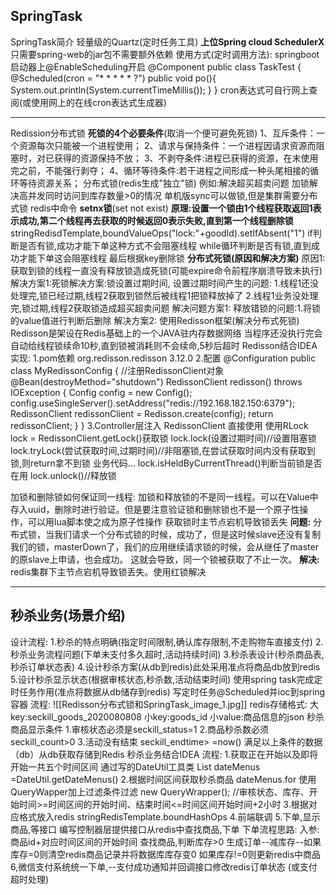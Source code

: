 ## SpringTask

SpringTask简介
	轻量级的Quartz(定时任务工具)   **上位Spring cloud SchedulerX**
	只需要spring-web的jar包不需要额外依赖
使用方式(定时调用方法):
	springboot启动器上@EnableScheduling开启
	@Component
	public class TaskTest {
	@Scheduled(cron = "* * * * * ?")
	public void po(){
	System.out.println(System.currentTimeMillis());
	}
	}
cron表达式可自行网上查阅(或使用网上的在线cron表达式生成器)

---
Redission分布式锁
**死锁的4个必要条件**(取消一个便可避免死锁)
	1、互斥条件：一个资源每次只能被一个进程使用；
	2、请求与保持条件：一个进程因请求资源而阻塞时，对已获得的资源保持不放；
	3、不剥夺条件:进程已获得的资源，在末使用完之前，不能强行剥夺；
	4、循环等待条件:若干进程之间形成一种头尾相接的循环等待资源关系；
分布式锁(redis生成"独立"锁)
	例如:解决超买超卖问题
	加锁解决高并发同时访问到库存数量>0的情况
	单机版sync可以做锁,但是集群需要分布式锁
	redis中命令 **setnx锁**(set not exist)
	**原理:设置一个锁由1个线程获取返回1表示成功,第二个线程再去获取的时候返回0表示失败,直到第一个线程删除锁**
	stringRedisdTemplate,boundValueOps("lock:"+goodId).setIfAbsent("1")
	if判断是否有锁,成功才能下单这种方式不会阻塞线程
	while循环判断是否有锁,直到成功才能下单这会阻塞线程
	最后根据key删除锁
**分布式死锁(原因和解决方案)**
	原因1:获取到锁的线程一直没有释放锁造成死锁(可能expire命令前程序崩溃导致未执行)
	解决方案1:死锁解决方案:锁设置过期时间,
	设置过期时间产生的问题:
	1.线程1还没处理完,锁已经过期,线程2获取到锁然后被线程1把锁释放掉了
	2.线程1业务没处理完,锁过期,线程2获取锁造成超买超卖问题
	解决问题方案1:
	释放错锁的问题:1.将锁的value值进行判断后删除
	解决方案2:
	使用Redisson框架(解决分布式死锁)
	Redisson是架设在Redis基础上的一个JAVA驻内存数据网络
	当程序还没执行完会自动给线程锁续命10秒,直到锁被消耗则不会续命,5秒后超时
Redisson结合IDEA实现:
	1.pom依赖
	org.redisson.redisson 3.12.0
	2.配置
	@Configuration
	public class MyRedissonConfig {
	//注册RedissonClient对象
	@Bean(destroyMethod="shutdown")
	RedissonClient redisson() throws IOException {
	Config config = new Config(); config.useSingleServer().setAddress("redis://192.168.182.150:6379");
	RedissonClient redissonClient = Redisson.create(config);
	return redissonClient;
	}
	}
	3.Controller层注入 RedissonClient 直接使用
	使用RLock lock = RedissonClient.getLock()获取锁
	lock.lock(设置过期时间)//设置阻塞锁
	lock.tryLock(尝试获取时间,过期时间)//非阻塞锁,在尝试获取时间内没有获取到锁,则return拿不到锁
	业务代码...
	lock.isHeldByCurrentThread()判断当前锁是否在用
	lock.unlock()//释放锁

加锁和删除锁如何保证同一线程:
	加锁和释放锁的不是同一线程。可以在Value中存入uuid，删除时进行验证。但是要注意验证锁和删除锁也不是一个原子性操作，可以用lua脚本使之成为原子性操作
获取锁时主节点宕机导致锁丢失
	**问题:** 分布式锁，当我们请求一个分布式锁的时候，成功了，但是这时候slave还没有复制我们的锁，masterDown了，我们的应用继续请求锁的时候，会从继任了master的原slave上申请，也会成功。
	这就会导致，同一个锁被获取了不止一次。
	**解决:** redis集群下主节点宕机导致锁丢失。使用红锁解决

---
## 秒杀业务(场景介绍)
设计流程:
	1.秒杀的特点明确(指定时间限制,确认库存限制,不走购物车直接支付)
	2.秒杀业务流程问题(下单未支付多久超时,活动持续时间)
	3.秒杀表设计(秒杀商品表,秒杀订单状态表)
	4.设计秒杀方案(从db到redis)此处采用准点将商品db放到redis
	5.设计秒杀显示状态(根据审核状态,秒杀数,活动结束时间)
	使用spring task完成定时任务作用(准点将数据从db储存到redis) 
	写定时任务@Scheduled并ioc到spring容器
		流程:
		![[Redisson分布式锁和SpringTask_image_1.jpg]]
redis存储格式:
	大key:seckill_goods_2020080808
	小key:goods_id
	小value:商品信息的json
秒杀商品显示条件
	1.审核状态必须是seckill_status=1
	2.商品秒杀数必须seckill_count>0
	3.活动没有结束 seckill_endtime> =now()
	满足以上条件的数据（db）从db获取存储到Redis
秒杀业务结合IDEA
	流程:
	1.获取正在开始以及即将开始一共五个时间区间
	通过写的DateUtil工具类
	List<Date> dateMenus =DateUtil.getDateMenus()
	2.根据时间区间获取秒杀商品
	dateMenus.for
	使用QueryWapper加上过滤条件过滤
	new QueryWrapper<Goods>();
	//审核状态、库存、开始时间>=时间区间的开始时间、结束时间<=时间区间开始时间+2小时
	3.根据对应格式放入redis
	stringRedisTemplate.boundHashOps
	4.前端联调
	5.下单,显示商品,等接口
	编写控制器层提供接口从redis中查找商品,下单
	下单流程思路:
	入参:商品id+对应时间区间的开始时间
	查找商品,判断库存>0
	生成订单--减库存--如果库存=0则清空redis商品记录并将数据库库存变0
	如果库存!=0则更新redis中商品
	6,微信支付系统统一下单,--支付成功通知并回调接口修改redis订单状态
	(或支付超时处理)